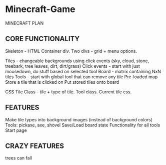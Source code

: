 # Minecraft-Game

MINECRAFT PLAN

CORE FUNCTIONALITY
---------------------------------

Skeleton  - HTML
Container div.
Two divs - grid + menu options.

Tiles - changeable backgrounds using click events (sky, cloud, stone, treebark, tree leaves, dirt, dirt/grass)
Click events - start with just mousedown, do stuff based on selected tool
Board - matrix containing NxN tiles
Tools - start with global tool that can remove any tile
Pre-loaded map
Store a tile that is clicked on
Put stored tiles onto board

CSS
Tile Class - tile + type of tile.
Tool class.
Current tile css.

FEATURES
-----------------
Make tile types into background images (instead of background colors)
Tools: pickaxe, axe, shovel
Save/Load board state
Functionality for all tools
Start page



CRAZY FEATURES
---------------------------
trees can fall
